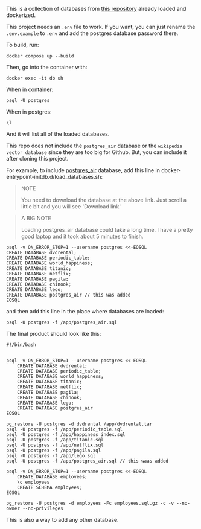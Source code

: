This is a collection of databases from [this repository](https://github.com/neondatabase-labs/postgres-sample-dbs) already loaded and dockerized.

This project needs an `.env` file to work. If you want, you can just rename the `.env.example` to `.env` and
add the postgres database password there. 

To build, run:

`docker compose up --build`

Then, go into the container with:

`docker exec -it db sh`

When in container:

`psql -U postgres`

When in postgres:

`\l`

And it will list all of the loaded databases. 

This repo does not include the `postgres_air` database or the `wikipedia vector database` since they are too
big for Github. But, you can include it after cloning this project. 

For example, to include [postgres_air](https://github.com/hettie-d/postgres_air?tab=readme-ov-file) database,
add this line in docker-entrypoint-initdb.d/load_databases.sh:

> NOTE
>
> You need to download the database at the above link. Just scroll a little bit and you will see 'Download link'

> A BIG NOTE
> 
> Loading postgres_air database could take a long time. I have a pretty good laptop and it 
> took about 5 minutes to finish.

````
psql -v ON_ERROR_STOP=1 --username postgres <<-EOSQL
CREATE DATABASE dvdrental;
CREATE DATABASE periodic_table;
CREATE DATABASE world_happiness;
CREATE DATABASE titanic;
CREATE DATABASE netflix;
CREATE DATABASE pagila;
CREATE DATABASE chinook;
CREATE DATABASE lego;
CREATE DATABASE postgres_air // this was added
EOSQL
````

and then add this line in the place where databases are loaded:

`psql -U postgres -f /app/postgres_air.sql`

The final product should look like this:

````
#!/bin/bash


psql -v ON_ERROR_STOP=1 --username postgres <<-EOSQL
    CREATE DATABASE dvdrental;
    CREATE DATABASE periodic_table;
    CREATE DATABASE world_happiness;
    CREATE DATABASE titanic;
    CREATE DATABASE netflix;
    CREATE DATABASE pagila;
    CREATE DATABASE chinook;
    CREATE DATABASE lego;
    CREATE DATABASE postgres_air
EOSQL

pg_restore -U postgres -d dvdrental /app/dvdrental.tar
psql -U postgres -f /app/periodic_table.sql
psql -U postgres -f /app/happiness_index.sql
psql -U postgres -f /app/titanic.sql
psql -U postgres -f /app/netflix.sql
psql -U postgres -f /app/pagila.sql
psql -U postgres -f /app/lego.sql
psql -U postgres -f /app/postgres_air.sql // this waas added

psql -v ON_ERROR_STOP=1 --username postgres <<-EOSQL
    CREATE DATABASE employees;
    \c employees
    CREATE SCHEMA employees;
EOSQL

pg_restore -U postgres -d employees -Fc employees.sql.gz -c -v --no-owner --no-privileges
````

This is also a way to add any other database. 